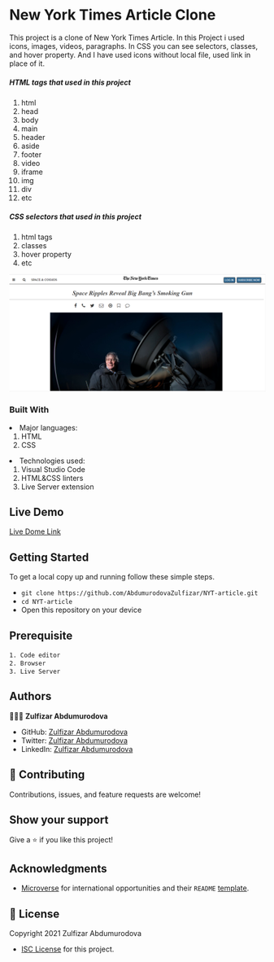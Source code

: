# New York Times Article Clone

This project is a clone of New York Times Article. In this Project i used icons, images, videos, paragraphs. In CSS you can see selectors, classes, and hover property. And I have used icons without local file, used link in place of it.

<h5>HTML tags that used in this project</h5>
<ol>
<li>html</li>
<li>head</li>
<li>body</li>
<li>main</li>
<li>header</li>
<li>aside</li>
<li>footer</li>
<li>video</li>
<li>iframe</li>
<li>img</li>
<li>div</li>
<li>etc</li>
</ol>
<h5>CSS selectors that used in this project</h5>
<ol>
<li>html tags</li>
<li>classes</li>
<li>hover property</li>
<li>etc</li>
</ol>
<img src="./NYT-images/readme.PNG">
<h3>Built With</h3>
    <li>Major languages:
        <ol>
            <li>HTML</li>
            <li>CSS</li>
        </ol>
    </li>
    <li>Technologies used:
        <ol>
            <li>Visual Studio Code</li>
            <li>HTML&CSS linters</li>
            <li>Live Server extension</li>
        </ol>
    </li>
    
## Live Demo

   <a href="https://abdumurodovazulfizar.github.io/NYT-article/">Live Dome Link</a>
    
## Getting Started

To get a local copy up and running follow these simple steps.

- `git clone https://github.com/AbdumurodovaZulfizar/NYT-article.git`
- `cd NYT-article`
- Open this repository on your device

## Prerequisite

    1. Code editor
    2. Browser
    3. Live Server

## Authors

👩🏻‍💼 **Zulfizar Abdumurodova**

- GitHub: [Zulfizar Abdumurodova](https://github.com/AbdumurodovaZulfizar)
- Twitter: [Zulfizar Abdumurodova](https://twitter.com/Zulfiza70357085)
- LinkedIn: [Zulfizar Abdumurodova](https://www.linkedin.com/in/zulfizar-abdumurodova-a61527206/)

## 🤝 Contributing

Contributions, issues, and feature requests are welcome!

## Show your support

Give a ⭐️ if you like this project!

## Acknowledgments

- [Microverse](https://www.microverse.org/) for international opportunities and their `README` [template](https://github.com/microverseinc/readme-template).

## 📝 License

Copyright 2021 Zulfizar Abdumurodova
- [ISC License](https://github.com/AbdumurodovaZulfizar/NYT-article/blob/main/LICENSE.md) for this project.
